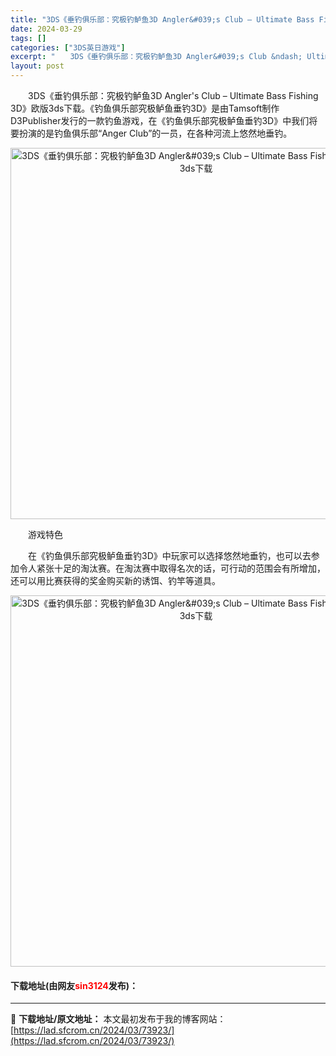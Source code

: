 ```yaml
---
title: "3DS《垂钓俱乐部：究极钓鲈鱼3D Angler&#039;s Club – Ultimate Bass Fishing 3D》欧版3ds下载"
date: 2024-03-29
tags: []
categories: ["3DS英日游戏"]
excerpt: "　　3DS《垂钓俱乐部：究极钓鲈鱼3D Angler&#039;s Club &ndash; Ultimate Bass Fishing 3D》欧版3ds下载。《钓鱼俱乐部究极鲈鱼垂钓3D》是由Tamsoft制作D3Publisher发行的一款钓鱼游戏，在《钓鱼俱乐部究极鲈鱼垂钓3D》中我们将要扮演的&hellip;"
layout: post
---
```


 <p>　　3DS《垂钓俱乐部：究极钓鲈鱼3D Angler&#39;s Club &ndash; Ultimate Bass Fishing 3D》欧版3ds下载。《钓鱼俱乐部究极鲈鱼垂钓3D》是由Tamsoft制作D3Publisher发行的一款钓鱼游戏，在《钓鱼俱乐部究极鲈鱼垂钓3D》中我们将要扮演的是钓鱼俱乐部&ldquo;Anger Club&rdquo;的一员，在各种河流上悠然地垂钓。</p> <p align="center"><img align="" border="0" src="https://lad.sfcrom.cn/wp-content/uploads/2024/03/20240329_660623df2c0fa.png" width="594" alt="3DS《垂钓俱乐部：究极钓鲈鱼3D Angler&amp;#039;s Club – Ultimate Bass Fishing 3D》欧版3ds下载" /></p> <p>　　游戏特色</p> <p>　　在《钓鱼俱乐部究极鲈鱼垂钓3D》中玩家可以选择悠然地垂钓，也可以去参加令人紧张十足的淘汰赛。在淘汰赛中取得名次的话，可行动的范围会有所增加，还可以用比赛获得的奖金购买新的诱饵、钓竿等道具。</p> <p align="center"><img align="" border="0" src="https://lad.sfcrom.cn/wp-content/uploads/2024/03/20240329_660623e080fa4.png" width="594" alt="3DS《垂钓俱乐部：究极钓鲈鱼3D Angler&amp;#039;s Club – Ultimate Bass Fishing 3D》欧版3ds下载" /></p> <p><h4>下载地址(由网友<font color="red">sin3124</font>发布)：</h4></p> 

---
📖 **下载地址/原文地址：** 本文最初发布于我的博客网站：[https://lad.sfcrom.cn/2024/03/73923/](https://lad.sfcrom.cn/2024/03/73923/)
